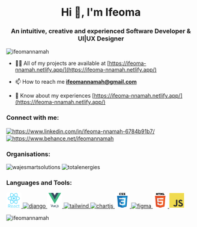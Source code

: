 <h1 align="center">Hi 👋, I'm Ifeoma</h1>
<h3 align="center">An intuitive, creative and experienced Software Developer & UI|UX Designer</h3>


<p align="left"> <img src="https://komarev.com/ghpvc/?username=ifeomannamah&label=Profile%20views&color=0e75b6&style=flat" alt="ifeomannamah" /> </p>

- 👨‍💻 All of my projects are available at [https://ifeoma-nnamah.netlify.app/](https://ifeoma-nnamah.netlify.app/)

- 📫 How to reach me **ifeomannamah@gmail.com**

- 📄 Know about my experiences [https://ifeoma-nnamah.netlify.app/](https://ifeoma-nnamah.netlify.app/)

<h3 align="left">Connect with me:</h3>
<p align="left">
<a href="https://www.linkedin.com/in/ifeoma-nnamah-6784b91b7/" target="blank"><img align="center" src="https://raw.githubusercontent.com/rahuldkjain/github-profile-readme-generator/master/src/images/icons/Social/linked-in-alt.svg" alt="https://www.linkedin.com/in/ifeoma-nnamah-6784b91b7/" height="30" width="40" /></a>
<a href="https://www.behance.net/ifeomannamah" target="blank"><img align="center" src="https://raw.githubusercontent.com/rahuldkjain/github-profile-readme-generator/master/src/images/icons/Social/behance.svg" alt="https://www.behance.net/ifeomannamah" height="30" width="40" /></a>
</p>

<h3 align="left">Organisations:</h3>
<p align="left"> <img src="https://media.licdn.com/dms/image/v2/C4D0BAQH9Nrk-8vB5Pg/company-logo_200_200/company-logo_200_200/0/1630562766652/wajesmartsolutions_logo?e=2147483647&v=beta&t=ystsdWIJjQdkJ7RRVIcYav4Bhel4ZkoCyqVljHEXBzA" alt="wajesmartsolutions" width="50" height="50"/> <img src="https://upload.wikimedia.org/wikipedia/en/thumb/5/54/TotalEnergies_logo.svg/1200px-TotalEnergies_logo.svg.png" alt="totalenergies" width="50" height="50"/></p>

<h3 align="left">Languages and Tools:</h3>
<p align="left"> <a href="https://reactjs.org/" target="_blank" rel="noreferrer"> <img src="https://raw.githubusercontent.com/devicons/devicon/master/icons/react/react-original-wordmark.svg" alt="react" width="40" height="40"/> </a><a href="https://www.djangoproject.com/" target="_blank" rel="noreferrer"> <img src="https://cdn.worldvectorlogo.com/logos/django.svg" alt="django" width="40" height="40"/> </a> <a href="https://vuejs.org/" target="_blank" rel="noreferrer"> <img src="https://raw.githubusercontent.com/devicons/devicon/master/icons/vuejs/vuejs-original-wordmark.svg" alt="vuejs" width="40" height="40"/> </a> <a href="https://tailwindcss.com/" target="_blank" rel="noreferrer"> <img src="https://www.vectorlogo.zone/logos/tailwindcss/tailwindcss-icon.svg" alt="tailwind" width="40" height="40"/> </a> <a href="https://www.chartjs.org" target="_blank" rel="noreferrer"> <img src="https://www.chartjs.org/media/logo-title.svg" alt="chartjs" width="40" height="40"/> </a> <a href="https://www.w3schools.com/css/" target="_blank" rel="noreferrer"> <img src="https://raw.githubusercontent.com/devicons/devicon/master/icons/css3/css3-original-wordmark.svg" alt="css3" width="40" height="40"/> </a>  <a href="https://www.figma.com/" target="_blank" rel="noreferrer"> <img src="https://www.vectorlogo.zone/logos/figma/figma-icon.svg" alt="figma" width="40" height="40"/> </a> <a href="https://www.w3.org/html/" target="_blank" rel="noreferrer"> <img src="https://raw.githubusercontent.com/devicons/devicon/master/icons/html5/html5-original-wordmark.svg" alt="html5" width="40" height="40"/> </a> <a href="https://developer.mozilla.org/en-US/docs/Web/JavaScript" target="_blank" rel="noreferrer"> <img src="https://raw.githubusercontent.com/devicons/devicon/master/icons/javascript/javascript-original.svg" alt="javascript" width="40" height="40"/> </a> </p>

<p><img align="center" src="https://github-readme-stats.vercel.app/api/top-langs?username=ifeomannamah&show_icons=true&locale=en&layout=compact" alt="ifeomannamah" /></p>
